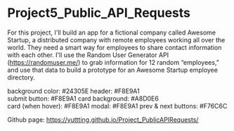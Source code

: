 # Project5_Public_API_Requests
 For this project, I'll build an app for a fictional company called Awesome Startup, a distributed company with remote employees working all over the world. They need a smart way for employees to share contact information with each other. I'll use the Random User Generator API (https://randomuser.me/) to grab information for 12 random “employees,” and use that data to build a prototype for an Awesome Startup employee directory.

 background color: #24305E
 header: #F8E9A1                   
 submit button: #F8E9A1
 card background: #A8D0E6             
 card (when hover): #F8E9A1
 modal: #F8E9A1
 prev & next buttons: #F76C6C
 
 Github page: https://yuttting.github.io/Project_PublicAPIRequests/
